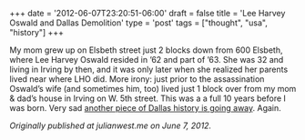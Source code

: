 +++
date = '2012-06-07T23:20:51-06:00'
draft = false
title = 'Lee Harvey Oswald and Dallas Demolition'
type = 'post'
tags = ["thought", "usa", "history"]
+++

My mom grew up on Elsbeth street just 2 blocks down from 600 Elsbeth, where Lee Harvey Oswald resided in ’62 and part of ’63. She was 32 and living in Irving by then, and it was only later when she realized her parents lived near where LHO did. More irony: just prior to the assassination Oswald’s wife (and sometimes him, too) lived just 1 block over from my mom & dad’s house in Irving on W. 5th street. This was a a full 10 years before I was born. Very sad <a href="http://cityhallblog.dallasnews.com/2013/01/breaking-city-of-dallas-to-raze-600-elsbeth-this-week-ending-years-of-fighting-over-old-oswald-apartment.html/">another piece of Dallas history is going away</a>. Again.



<i>Originally published at julianwest.me on June 7, 2012.</i>